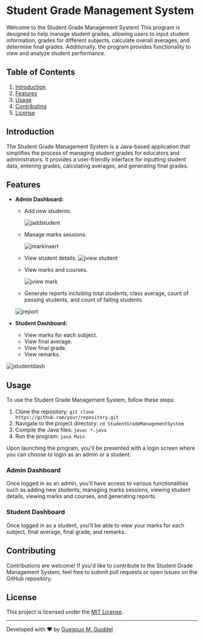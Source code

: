 # Student Grade Management System

Welcome to the Student Grade Management System! This program is designed to help manage student grades, allowing users to input student information, grades for different subjects, calculate overall averages, and determine final grades. Additionally, the program provides functionality to view and analyze student performance.

## Table of Contents
1. [Introduction](#introduction)
2. [Features](#features)
3. [Usage](#usage)
4. [Contributing](#contributing)
5. [License](#license)

## Introduction
The Student Grade Management System is a Java-based application that simplifies the process of managing student grades for educators and administrators. It provides a user-friendly interface for inputting student data, entering grades, calculating averages, and generating final grades.

## Features
- **Admin Dashboard:**
  - Add new students.
 
    ![jaddstudent](https://github.com/Apache-ghost/studentGradeCalculator/assets/125418589/a9795c7e-2585-4590-91d8-e3f23de9d881)

  - Manage marks sessions.
 
    ![jmarkinsert](https://github.com/Apache-ghost/studentGradeCalculator/assets/125418589/3fb06493-8c75-4199-bd32-a6b559a62c2a)

  - View student details.
    ![jview student](https://github.com/Apache-ghost/studentGradeCalculator/assets/125418589/b45d3033-d756-47e6-b9ac-39b18e1f4bfa)

  - View marks and courses.
 
    ![jview mark](https://github.com/Apache-ghost/studentGradeCalculator/assets/125418589/b78fdf3f-0ca8-49f5-8ee1-6710915e3c8d)

  - Generate reports including total students, class average, count of passing students, and count of failing students.
    
  ![jreport](https://github.com/Apache-ghost/studentGradeCalculator/assets/125418589/ecc7b42d-5e46-414f-93b2-f2deb8570e7b)

- **Student Dashboard:**
  - View marks for each subject.
  - View final average.
  - View final grade.
  - View remarks.
    
![jstudentdash](https://github.com/Apache-ghost/studentGradeCalculator/assets/125418589/c38be33a-159e-460c-a826-2db428309bcb)

## Usage
To use the Student Grade Management System, follow these steps:
1. Clone the repository: `git clone https://github.com/your/repository.git`
2. Navigate to the project directory: `cd StudentGradeManagementSystem`
3. Compile the Java files: `javac *.java`
4. Run the program: `java Main`

Upon launching the program, you'll be presented with a login screen where you can choose to login as an admin or a student. 

### Admin Dashboard
Once logged in as an admin, you'll have access to various functionalities such as adding new students, managing marks sessions, viewing student details, viewing marks and courses, and generating reports.

### Student Dashboard
Once logged in as a student, you'll be able to view your marks for each subject, final average, final grade, and remarks.

## Contributing
Contributions are welcome! If you'd like to contribute to the Student Grade Management System, feel free to submit pull requests or open issues on the GitHub repository.

## License
This project is licensed under the [MIT License](LICENSE).

---
Developed with ❤️ by [Guegouo M. Guiddel](https://github.com//Apache-ghost)
